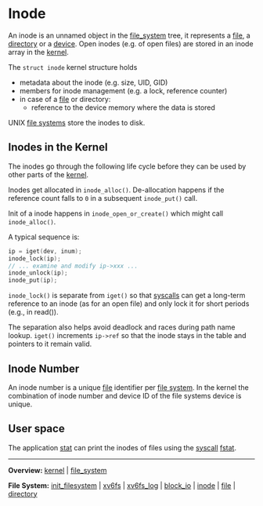 # Inode

An inode is an unnamed object in the [file_system](file_system.md) tree, it represents a [file](file.md), a [directory](directory.md) or a [device](../devices/devices.md).
Open inodes (e.g. of open files) are stored in an inode array in the [kernel](../kernel.md). 

The `struct inode` kernel structure holds 
- metadata about the inode (e.g. size, UID, GID)
- members for inode management (e.g. a lock, reference counter)
- in case of a [file](file.md) or directory:
	- reference to the device memory where the data is stored

UNIX [file systems](file_system.md) store the inodes to disk.


## Inodes in the Kernel

The inodes go through the following life cycle before they can be used by other parts of the [kernel](../kernel.md).

Inodes get allocated in `inode_alloc()`. De-allocation happens if the reference count falls to `0` in a subsequent `inode_put()` call.

Init of a inode happens in `inode_open_or_create()` which might call `inode_alloc()`.

A typical sequence is:
```C
ip = iget(dev, inum);
inode_lock(ip);
// ... examine and modify ip->xxx ...
inode_unlock(ip);
inode_put(ip);
```

`inode_lock()` is separate from `iget()` so that [syscalls](../syscalls/syscalls.md) can get a long-term reference to an inode (as for an open file) and only lock it for short periods (e.g., in read()).

The separation also helps avoid deadlock and races during path name lookup. `iget()` increments `ip->ref` so that the inode stays in the table and pointers to it remain valid.



## Inode Number

An inode number is a unique [file](file.md) identifier per [file system](file_system.md). In the kernel the combination of inode number and device ID of the file systems device is unique.


## User space

The application [stat](../../userspace/bin/stat.md) can print the inodes of files using the [syscall](../syscalls/syscalls.md) [fstat](../syscalls/fstat.md).


---
**Overview:** [kernel](kernel.md) | [file_system](file_system.md)

**File System:** [init_filesystem](init_filesystem.md) | [xv6fs](xv6fs.md) | [xv6fs_log](xv6fs_log.md) | [block_io](block_io.md) | [inode](inode.md) | [file](file.md) | [directory](directory.md)

